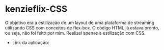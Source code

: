 # kenzieflix-CSS

O objetivo era a estilização de um layout de uma plataforma de streaming utilizando CSS com conceitos de flex-box. O código HTML já estava pronto, ou seja, não foi feito por mim. Realizei apenas a estilização com CSS.

- Link da aplicação:
